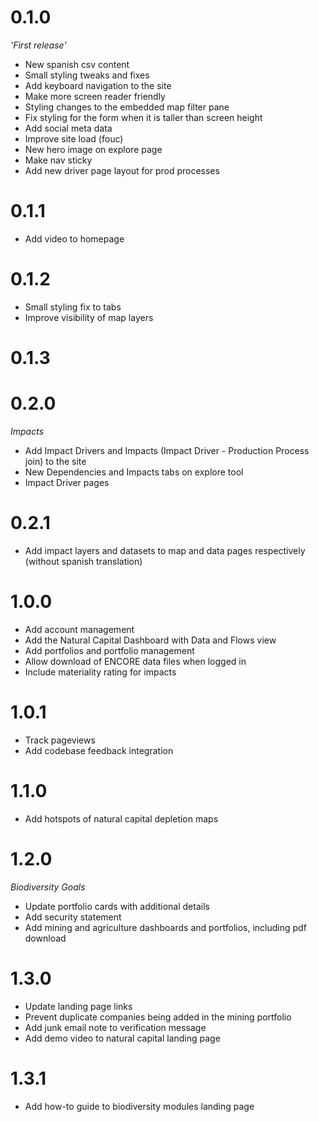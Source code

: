 # 0.1.0

*'First release'*

- New spanish csv content
- Small styling tweaks and fixes
- Add keyboard navigation to the site
- Make more screen reader friendly
- Styling changes to the embedded map filter pane
- Fix styling for the form when it is taller than screen height
- Add social meta data
- Improve site load (fouc)
- New hero image on explore page
- Make nav sticky
- Add new driver page layout for prod processes

# 0.1.1

- Add video to homepage

# 0.1.2

- Small styling fix to tabs
- Improve visibility of map layers

# 0.1.3

# 0.2.0

*Impacts*

- Add Impact Drivers and Impacts (Impact Driver - Production Process join) to the site
- New Dependencies and Impacts tabs on explore tool
- Impact Driver pages

# 0.2.1

- Add impact layers and datasets to map and data pages respectively (without spanish translation)

# 1.0.0

- Add account management
- Add the Natural Capital Dashboard with Data and Flows view
- Add portfolios and portfolio management
- Allow download of ENCORE data files when logged in
- Include materiality rating for impacts

# 1.0.1

- Track pageviews
- Add codebase feedback integration

# 1.1.0

- Add hotspots of natural capital depletion maps

# 1.2.0

*Biodiversity Goals*

- Update portfolio cards with additional details
- Add security statement
- Add mining and agriculture dashboards and portfolios, including pdf download

# 1.3.0

- Update landing page links
- Prevent duplicate companies being added in the mining portfolio
- Add junk email note to verification message
- Add demo video to natural capital landing page

# 1.3.1

- Add how-to guide to biodiversity modules landing page
